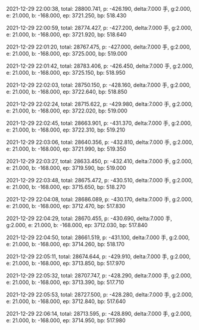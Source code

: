 2021-12-29 22:00:38, total: 28800.741, p: -426.190, delta:7.000 手, g:2.000, e: 21.000, b: -168.000, ep: 3721.250, bp: 518.430

2021-12-29 22:00:59, total: 28774.427, p: -427.200, delta:7.000 手, g:2.000, e: 21.000, b: -168.000, ep: 3721.920, bp: 518.640

2021-12-29 22:01:20, total: 28767.475, p: -427.000, delta:7.000 手, g:2.000, e: 21.000, b: -168.000, ep: 3725.000, bp: 519.000

2021-12-29 22:01:42, total: 28783.406, p: -426.450, delta:7.000 手, g:2.000, e: 21.000, b: -168.000, ep: 3725.150, bp: 518.950

2021-12-29 22:02:03, total: 28750.150, p: -428.160, delta:7.000 手, g:2.000, e: 21.000, b: -168.000, ep: 3722.640, bp: 518.850

2021-12-29 22:02:24, total: 28715.622, p: -429.980, delta:7.000 手, g:2.000, e: 21.000, b: -168.000, ep: 3722.020, bp: 519.000

2021-12-29 22:02:45, total: 28663.901, p: -431.370, delta:7.000 手, g:2.000, e: 21.000, b: -168.000, ep: 3722.310, bp: 519.210

2021-12-29 22:03:06, total: 28640.356, p: -432.810, delta:7.000 手, g:2.000, e: 21.000, b: -168.000, ep: 3721.990, bp: 519.350

2021-12-29 22:03:27, total: 28633.450, p: -432.410, delta:7.000 手, g:2.000, e: 21.000, b: -168.000, ep: 3719.590, bp: 519.000

2021-12-29 22:03:48, total: 28675.472, p: -430.510, delta:7.000 手, g:2.000, e: 21.000, b: -168.000, ep: 3715.650, bp: 518.270

2021-12-29 22:04:08, total: 28686.089, p: -430.170, delta:7.000 手, g:2.000, e: 21.000, b: -168.000, ep: 3712.470, bp: 517.830

2021-12-29 22:04:29, total: 28670.455, p: -430.690, delta:7.000 手, g:2.000, e: 21.000, b: -168.000, ep: 3712.030, bp: 517.840

2021-12-29 22:04:50, total: 28661.519, p: -431.100, delta:7.000 手, g:2.000, e: 21.000, b: -168.000, ep: 3714.260, bp: 518.170

2021-12-29 22:05:11, total: 28674.644, p: -429.910, delta:7.000 手, g:2.000, e: 21.000, b: -168.000, ep: 3713.850, bp: 517.970

2021-12-29 22:05:32, total: 28707.747, p: -428.290, delta:7.000 手, g:2.000, e: 21.000, b: -168.000, ep: 3713.390, bp: 517.710

2021-12-29 22:05:53, total: 28727.500, p: -428.280, delta:7.000 手, g:2.000, e: 21.000, b: -168.000, ep: 3712.840, bp: 517.640

2021-12-29 22:06:14, total: 28713.595, p: -428.890, delta:7.000 手, g:2.000, e: 21.000, b: -168.000, ep: 3714.950, bp: 517.980